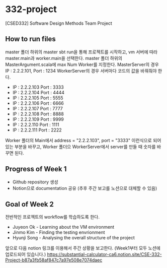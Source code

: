 # 332-project
[CSED332] Software Design Methods Team Project

## How to run files
master 폴더 하위의 master
sbt run을 통해 프로젝트를 시작하고, vm 서버에 따라 master.main과 worker.main을 선택한다.
master 폴더 하위의 MasterArgument.scala에 max Num Worker를 지정한다.
MasterServer의 경우 IP : 2.2.2.101, Port : 1234
WorkerServer의 경우 서버마다 코드의 값을 바꿔줘야 한다.
* IP : 2.2.2.103 Port : 3333
* IP : 2.2.2.104 Port : 4444
* IP : 2.2.2.105 Port : 5555
* IP : 2.2.2.106 Port : 6666
* IP : 2.2.2.107 Port : 7777
* IP : 2.2.2.108 Port : 8888
* IP : 2.2.2.109 Port : 9999
* IP : 2.2.2.110 Port : 1111
* IP : 2.2.2.111 Port : 2222

Worker 폴더의 Main에서 address = "2.2.2.103", port = "3333" 이런식으로 되어 있는 부분을
바꾸고, Worker 폴더으 WorkerServer에서 server를 만들 때 숫자를 바꾸면 된다.



## Progress of Week 1
* Github repository 생성
* Notion으로 documentation 공유 (추후 주간 보고를 노션으로 대체할 수 있음)

## Goal of Week 2
전반적인 프로젝트의 workflow를 학습하도록 한다.
* Juyeon Ok - Learning about the VM environment
* Jinmo Kim - Finding the testing envrionment
* Hyunji Song - Analysing the overall structure of the project

앞으로 다음 notion 링크를 이용해서 주간 상황을 보고한다.
(Week1부터 모두 노션에 업로드되어 있습니다.)
https://substantial-calculator-ca6.notion.site/CSE-332-Project-b87a3fb58af847c7a97e508e7074daec

